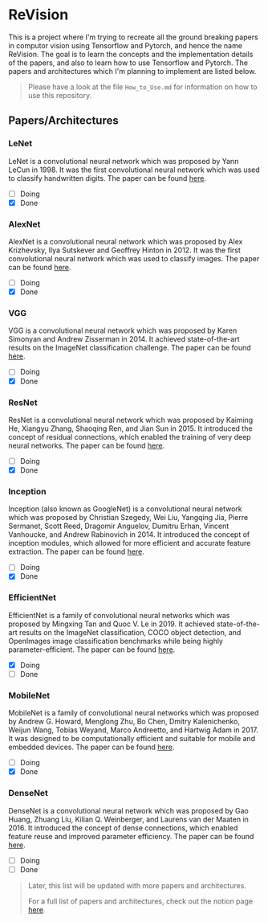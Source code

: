 # ReVision

This is a project where I'm trying to recreate all the ground breaking papers in computor vision using Tensorflow and Pytorch, and hence the name ReVision. The goal is to learn the concepts and the implementation details of the papers, and also to learn how to use Tensorflow and Pytorch. The papers and architectures which I'm planning to implement are listed below.

> Please have a look at the file `How_to_Use.md` for information on how to use this repository.

## Papers/Architectures

### LeNet

LeNet is a convolutional neural network which was proposed by Yann LeCun in 1998. It was the first convolutional neural network which was used to classify handwritten digits. The paper can be found [here](http://yann.lecun.com/exdb/publis/pdf/lecun-01a.pdf).

- [ ] Doing
- [x] Done

### AlexNet

AlexNet is a convolutional neural network which was proposed by Alex Krizhevsky, Ilya Sutskever and Geoffrey Hinton in 2012. It was the first convolutional neural network which was used to classify images. The paper can be found [here](https://papers.nips.cc/paper/4824-imagenet-classification-with-deep-convolutional-neural-networks.pdf).

- [ ] Doing
- [x] Done

### VGG

VGG is a convolutional neural network which was proposed by Karen Simonyan and Andrew Zisserman in 2014. It achieved state-of-the-art results on the ImageNet classification challenge. The paper can be found [here](https://arxiv.org/pdf/1409.1556.pdf).

- [ ] Doing
- [x] Done

### ResNet

ResNet is a convolutional neural network which was proposed by Kaiming He, Xiangyu Zhang, Shaoqing Ren, and Jian Sun in 2015. It introduced the concept of residual connections, which enabled the training of very deep neural networks. The paper can be found [here](https://arxiv.org/pdf/1512.03385.pdf).

- [ ] Doing
- [x] Done

### Inception

Inception (also known as GoogleNet) is a convolutional neural network which was proposed by Christian Szegedy, Wei Liu, Yangqing Jia, Pierre Sermanet, Scott Reed, Dragomir Anguelov, Dumitru Erhan, Vincent Vanhoucke, and Andrew Rabinovich in 2014. It introduced the concept of inception modules, which allowed for more efficient and accurate feature extraction. The paper can be found [here](https://arxiv.org/pdf/1409.4842.pdf).

- [ ] Doing
- [x] Done

### EfficientNet

EfficientNet is a family of convolutional neural networks which was proposed by Mingxing Tan and Quoc V. Le in 2019. It achieved state-of-the-art results on the ImageNet classification, COCO object detection, and OpenImages image classification benchmarks while being highly parameter-efficient. The paper can be found [here](https://arxiv.org/pdf/1905.11946.pdf).

- [x] Doing
- [ ] Done

### MobileNet

MobileNet is a family of convolutional neural networks which was proposed by Andrew G. Howard, Menglong Zhu, Bo Chen, Dmitry Kalenichenko, Weijun Wang, Tobias Weyand, Marco Andreetto, and Hartwig Adam in 2017. It was designed to be computationally efficient and suitable for mobile and embedded devices. The paper can be found [here](https://arxiv.org/pdf/1704.04861.pdf).

- [ ] Doing
- [x] Done

### DenseNet

DenseNet is a convolutional neural network which was proposed by Gao Huang, Zhuang Liu, Kilian Q. Weinberger, and Laurens van der Maaten in 2016. It introduced the concept of dense connections, which enabled feature reuse and improved parameter efficiency. The paper can be found [here](https://arxiv.org/pdf/1608.06993.pdf).

- [ ] Doing
- [ ] Done

> Later, this list will be updated with more papers and architectures.
>
> For a full list of papers and architectures, check out the notion page [here](https://swamp-water-c4a.notion.site/10a70e2c390f4e119cb709b712d3b168?v=8224d1d9652e48fd83100ab516a228d3).
